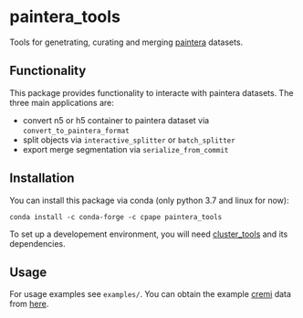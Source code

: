 # paintera_tools

Tools for genetrating, curating and merging [paintera](https://github.com/saalfeldlab/paintera) datasets.

## Functionality

This package provides functionality to interacte with paintera datasets.
The three main applications are:
- convert n5 or h5 container to paintera dataset via `convert_to_paintera_format`
- split objects via `interactive_splitter` or `batch_splitter`
- export merge segmentation  via `serialize_from_commit`

## Installation

You can install this package via conda (only python 3.7 and linux for now):
```
conda install -c conda-forge -c cpape paintera_tools
```

To set up a developement environment, you will need [cluster_tools](https://github.com/constantinpape/cluster_tools)
and its dependencies.

## Usage

For usage examples see `examples/`. You can obtain the example [cremi](https://cremi.org/) data from [here](https://drive.google.com/open?id=15hZmM4cu_H_ruhlgXilNWgDZWMpuo9XK).

